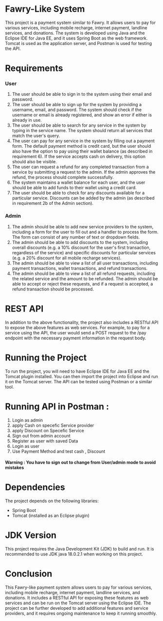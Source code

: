 # Fawry-Like System
This project is a payment system similar to Fawry. It allows users to pay for various services, including mobile recharge, internet payment, landline services, and donations. The system is developed using Java and the Eclipse IDE for Java EE, and it uses Spring Boot as the web framework. Tomcat is used as the application server, and Postman is used for testing the API.

# Requirements
### User
<ol>
<li>The user should be able to sign in to the system using their email and password.</li>
<li>The user should be able to sign up for the system by providing a username, email, and password. The system should check if the username or email is already registered, and show an error if either is already in use.</li>
<li>The user should be able to search for any service in the system by typing in the service name. The system should return all services that match the user's query.</li>
<li>The user can pay for any service in the system by filling out a payment form. The default payment method is credit card, but the user should also have the option to pay using their wallet balance (as described in requirement 6). If the service accepts cash on delivery, this option should also be visible.</li>
<li>The user can request a refund for any completed transaction from a service by submitting a request to the admin. If the admin approves the refund, the process should complete successfully.</li>
<li>The system maintains a wallet balance for each user, and the user should be able to add funds to their wallet using a credit card.</li>
<li>The user should be able to check for any discounts available for a particular service. Discounts can be added by the admin (as described in requirement 2b of the Admin section).</li>
</ol>

### Admin
<ol>
<li>The admin should be able to add new service providers to the system, including a form for the user to fill out and a handler to process the form. The form can consist of any number of text or dropdown fields.</li>
<li>The admin should be able to add discounts to the system, including overall discounts (e.g. a 10% discount for the user's first transaction, regardless of the service) and specific discounts for particular services (e.g. a 20% discount for all mobile recharge services).</li>
<li>The admin should be able to view a list of all user transactions, including payment transactions, wallet transactions, and refund transactions.</li>
<li>The admin should be able to view a list of all refund requests, including the related service and the amount to be refunded. The admin should be able to accept or reject these requests, and if a request is accepted, a refund transaction should be processed.</li>
</ol>

# REST API
In addition to the above functionality, the project also includes a RESTful API to expose the above features as web services. For example, to pay for a service using the API, the user would send a POST request to the /pay endpoint with the necessary payment information in the request body.

# Running the Project
To run the project, you will need to have Eclipse IDE for Java EE and the Tomcat plugin installed. You can then import the project into Eclipse and run it on the Tomcat server. The API can be tested using Postman or a similar tool.

# Running API in Postman :
<ol>
<li>Login as admin</li>
<li>apply Cash on specefic Service provider</li>
<li>apply Discount on Specefic Service</li>
<li>Sign out from admin account</li>
<li>Register as user with saved Data</li>
<li>Login as user</li>
<li>Use Payment Method and test cash , Discount</li>
</ol>

#### Warning : You have to sign out to change from User/admin mode to avoid mistakes 

# Dependencies
The project depends on the following libraries:
<ul>
<li>Spring Boot</li>
<li>Tomcat (installed as an Eclipse plugin)</li>
</ul>

# JDK Version
This project requires the Java Development Kit (JDK) to build and run. It is recommended to use JDK java 18.0.2.1 when working on this project. 

# Conclusion
This Fawry-like payment system allows users to pay for various services, including mobile recharge, internet payment, landline services, and donations. It includes a RESTful API for exposing these features as web services and can be run on the Tomcat server using the Eclipse IDE. The project can be further developed to add additional features and service providers, and it requires ongoing maintenance to keep it running smoothly.
